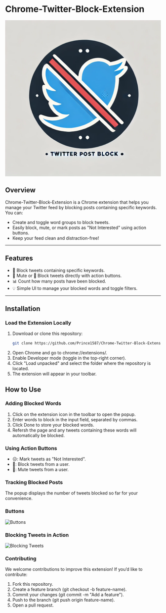 # **Chrome-Twitter-Block-Extension**

![Icon](icon512.png)

## **Overview**
Chrome-Twitter-Block-Extension is a Chrome extension that helps you manage your Twitter feed by blocking posts containing specific keywords. You can:
- Create and toggle word groups to block tweets.
- Easily block, mute, or mark posts as "Not Interested" using action buttons.
- Keep your feed clean and distraction-free!

---

## **Features**
- 🚫 Block tweets containing specific keywords.
- 🔕 Mute or 🚫 Block tweets directly with action buttons.
- 📊 Count how many posts have been blocked.
- 💡 Simple UI to manage your blocked words and toggle filters.

---

## **Installation**

### **Load the Extension Locally**
1. Download or clone this repository:
   ```bash
   git clone https://github.com/Prince1587/Chrome-Twitter-Block-Extension.git
2. Open Chrome and go to chrome://extensions/.
3. Enable Developer mode (toggle in the top-right corner).
4. Click "Load unpacked" and select the folder where the repository is located.
5. The extension will appear in your toolbar.

## **How to Use**
### **Adding Blocked Words**
1. Click on the extension icon in the toolbar to open the popup.
2. Enter words to block in the input field, separated by commas.
3. Click Done to store your blocked words.
4. Refersh the page and any tweets containing these words will automatically be blocked.
### **Using Action Buttons**
- ☹️: Mark tweets as "Not Interested".
- 🚫: Block tweets from a user.
- 🔕: Mute tweets from a user.

### **Tracking Blocked Posts**
The popup displays the number of tweets blocked so far for your convenience.

### **Buttons**
![Buttons](button-icons.png)

### **Blocking Tweets in Action**
![Blocking Tweets](post-blocked.png)


### **Contributing**
We welcome contributions to improve this extension! If you’d like to contribute:
1. Fork this repository.
2. Create a feature branch (git checkout -b feature-name).
3. Commit your changes (git commit -m "Add a feature").
4. Push to the branch (git push origin feature-name).
5. Open a pull request.
